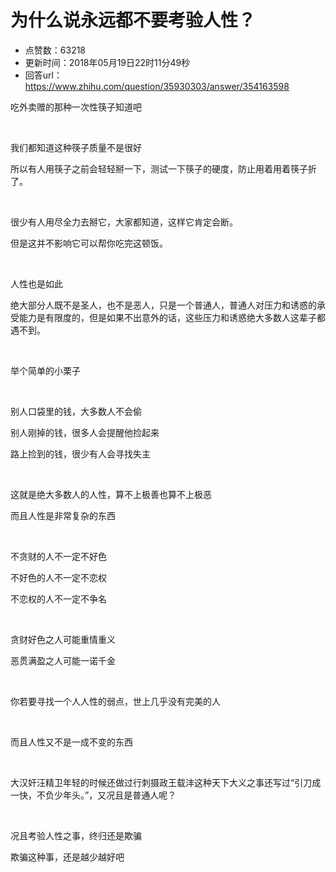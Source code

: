# 为什么说永远都不要考验人性？
- 点赞数：63218
- 更新时间：2018年05月19日22时11分49秒
- 回答url：https://www.zhihu.com/question/35930303/answer/354163598
<body>
 <p data-pid="iIYWEIyp">吃外卖赠的那种一次性筷子知道吧</p>
 <p class="ztext-empty-paragraph"><br></p>
 <p data-pid="W-qYRzlv">我们都知道这种筷子质量不是很好</p>
 <p data-pid="10Ifc_XO">所以有人用筷子之前会轻轻掰一下，测试一下筷子的硬度，防止用着用着筷子折了。</p>
 <p class="ztext-empty-paragraph"><br></p>
 <p data-pid="BDWcvf18">很少有人用尽全力去掰它，大家都知道，这样它肯定会断。</p>
 <p data-pid="FnDdDahI">但是这并不影响它可以帮你吃完这顿饭。</p>
 <p class="ztext-empty-paragraph"><br></p>
 <p data-pid="ytgajSdh">人性也是如此</p>
 <p data-pid="VU-n6EQR">绝大部分人既不是圣人，也不是恶人，只是一个普通人，普通人对压力和诱惑的承受能力是有限度的，但是如果不出意外的话，这些压力和诱惑绝大多数人这辈子都遇不到。</p>
 <p class="ztext-empty-paragraph"><br></p>
 <p data-pid="spj06Psp">举个简单的小栗子</p>
 <p class="ztext-empty-paragraph"><br></p>
 <p data-pid="yTZ9jZ56">别人口袋里的钱，大多数人不会偷</p>
 <p data-pid="KeLWVDhT">别人刚掉的钱，很多人会提醒他捡起来</p>
 <p data-pid="i_R_gJk0">路上捡到的钱，很少有人会寻找失主</p>
 <p class="ztext-empty-paragraph"><br></p>
 <p data-pid="__TMHCxs">这就是绝大多数人的人性，算不上极善也算不上极恶</p>
 <p data-pid="v1ReLly_">而且人性是非常复杂的东西</p>
 <p class="ztext-empty-paragraph"><br></p>
 <p data-pid="eamwwp_1">不贪财的人不一定不好色</p>
 <p data-pid="qQltMV1m">不好色的人不一定不恋权</p>
 <p data-pid="PjXpJCCC">不恋权的人不一定不争名</p>
 <p class="ztext-empty-paragraph"><br></p>
 <p data-pid="R-nxIiPh">贪财好色之人可能重情重义</p>
 <p data-pid="1FejntXz">恶贯满盈之人可能一诺千金</p>
 <p class="ztext-empty-paragraph"><br></p>
 <p data-pid="dpdxOpTK">你若要寻找一个人人性的弱点，世上几乎没有完美的人</p>
 <p class="ztext-empty-paragraph"><br></p>
 <p data-pid="on3QlL68">而且人性又不是一成不变的东西</p>
 <p class="ztext-empty-paragraph"><br></p>
 <p data-pid="IE3pNKvg">大汉奸汪精卫年轻的时候还做过行刺摄政王载沣这种天下大义之事还写过“引刀成一快，不负少年头。”，又况且是普通人呢？</p>
 <p class="ztext-empty-paragraph"><br></p>
 <p data-pid="W8R_tKmy">况且考验人性之事，终归还是欺骗</p>
 <p data-pid="q_ws_2vS">欺骗这种事，还是越少越好吧</p>
</body>